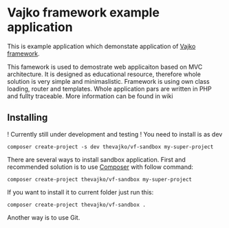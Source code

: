 # Vajko framework example application

This is example application which demonstate application of [Vajko framework](https://github.com/thevajko/vf-core).

This famework is used to demostrate web applicaiton based on MVC architecture. It is designed as educational resource,
therefore whole solution is very simple and minimaslistic. Framework is using own class loading, router and templates. Whole 
application pars are written in PHP and fullty traceable. More information can be found in wiki

## Installing

! Currently still under development and testing !
You need to install is as dev
```
composer create-project -s dev thevajko/vf-sandbox my-super-project
```

There are several ways to install sandbox application. First and recommended solution is to use [Composer](https://getcomposer.org/) with follow command:
```
composer create-project thevajko/vf-sandbox my-super-project
```
If you want to install it to current folder just run this:
```
composer create-project thevajko/vf-sandbox .
```
Another way is to use Git.
